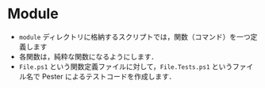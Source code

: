 # Module

* `module` ディレクトリに格納するスクリプトでは，関数（コマンド）を一つ定義します
* 各関数は，純粋な関数になるようにします．
* `File.ps1` という関数定義ファイルに対して，`File.Tests.ps1` というファイル名で Pester によるテストコードを作成します．